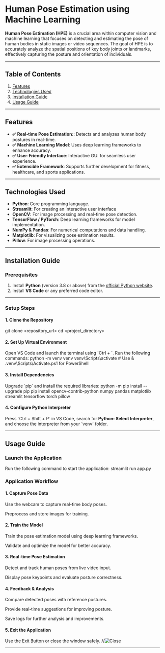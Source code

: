 # Human Pose Estimation using Machine Learning

**Human Pose Estimation (HPE)** is a crucial area within computer vision and machine learning that focuses on detecting and estimating the pose of human bodies in static images or video sequences. The goal of HPE is to accurately analyze the spatial positions of key body joints or landmarks, effectively capturing the posture and orientation of individuals.

---

## Table of Contents
1. [Features](#features)  
2. [Technologies Used](#technologies-used)  
3. [Installation Guide](#installation-guide)  
4. [Usage Guide](#usage-guide)  

---

## Features
- **✅ Real-time Pose Estimation:**: Detects and analyzes human body postures in real-time.  
- **✅ Machine Learning Model**: Uses deep learning frameworks to enhance accuracy.  
- **✅ User-Friendly Interface**: Interactive GUI for seamless user experience.  
- **✅ Extensible Framework**: Supports further development for fitness, healthcare, and sports applications.

---

## Technologies Used
- **Python**: Core programming language.  
- **Streamlit**: For creating an interactive user interface  
- **OpenCV**: For image processing and real-time pose detection.  
- **TensorFlow / PyTorch**: Deep learning frameworks for model implementation.
- **NumPy & Pandas**: For numerical computations and data handling.
- **Matplotlib**: For visualizing pose estimation results.  
- **Pillow**: For image processing operations.  

---

## Installation Guide

### Prerequisites
1. Install **Python** (version 3.8 or above) from the [official Python website](https://www.python.org/).
2. Install **VS Code** or any preferred code editor.  

---

### Setup Steps

#### 1. Clone the Repository
git clone <repository_url>
 cd <project_directory>

#### 2. Set Up Virtual Environment
Open VS Code and launch the terminal using \`Ctrl + \`. Run the following commands:
 python -m venv venv
 venv\Scripts\activate  # Use & .venv\Scripts\Activate.ps1 for PowerShell

#### 3. Install Dependencies
Upgrade \`pip\` and install the required libraries:
 python -m pip install --upgrade pip
 pip install opencv-contrib-python numpy pandas matplotlib streamlit tensorflow torch pillow

#### 4. Configure Python Interpreter
Press \`Ctrl + Shift + P\` in VS Code, search for **Python: Select Interpreter**, and choose the interpreter from your \`venv\` folder.

---

## Usage Guide

### Launch the Application
Run the following command to start the application:
streamlit run app.py

### Application Workflow

#### 1. Capture Pose Data  
Use the webcam to capture real-time body poses.

Preprocess and store images for training.  

#### 2. Train the Model
Train the pose estimation model using deep learning frameworks.

Validate and optimize the model for better accuracy.

#### 3. Real-time Pose Estimation
Detect and track human poses from live video input.

Display pose keypoints and evaluate posture correctness.

#### 4. Feedback & Analysis
Compare detected poses with reference postures.

Provide real-time suggestions for improving posture.

Save logs for further analysis and improvements.

#### 5. Exit the Application
Use the Exit Button or close the window safely. 
//![Close](path_to_image/admin_panel.png)

---
